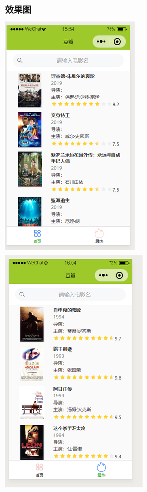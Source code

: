 # 效果图

![](.\image\31d258c59c069f12783e96219882834.png)

![](.\image\063359b105dc2d03f8d419ccbad8cfc.png)
